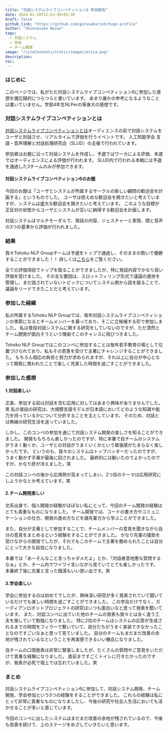```yaml
---
title: "対話システムライブコンペティション6 参加報告"
date: 2024-01-20T22:53:58+05:30
draft: false
github_link: "https://github.com/gurusabarish/hugo-profile"
author: "Shinnosuke Nozue"
tags:
  - 対話システム
  - 学会
  - チーム開発
image: "/siteContents/static/images/erica.png"
description:
toc: 
---
```


### はじめに
このページでは、私がただ対話システムライブコンペティション6に参加した感想を備忘録的につらつらと書いています。
あまり誰かの参考になるようなことは書いていません。学部4年生NLPerの等身大の感想です。

### 対話システムライブコンペティションとは
[対話システムライブコンペティションとは](https://sites.google.com/view/dslc6/%E3%83%9B%E3%83%BC%E3%83%A0)オーディエンスの前で対話システムをユーザと対話させ、リアルタイムで評価を行うイベントです。
人工知能学会 言語・音声理解と対話処理研究会（SLUD）の主催で行われています。

参加者はお題に沿って対話システムを作成し、予選ではワーカによる評価、本選ではオーディエンスによる評価が行われます。
SLUD内で行われる本戦には予選を通過した3チームのみが参加できます。

#### 対話システムライブコンペティション6のお題
今回のお題は「ユーザとシステムが所属するサークルの新しい顧問の歓迎会を計画する」というものでした。
ユーザは控えめな歓迎会を開きたいと考えていますが、システムは盛大な歓迎会を開きたいと考えています。
このような目標が正反対の状態からユーザとシステムが互いに納得する歓迎会を計画します。

対話システムはマルチモーダルで、発話の内容、ジェスチャーと表情、間と音声の3つの基準から評価が行われました。

### 結果
我々Tohoku NLP Groupチームは予選をトップで通過し、そのままの勢いで優勝することができました！！
詳しくは[こちら](https://sites.google.com/view/dslc6/%E7%B5%90%E6%9E%9C)をご覧ください。

全ての評価項目でトップを取ることができましたが、特に発話内容でかなり高い評価を受けました。
その主な要因は、スロットフィリング形式で議論の進捗を管理し、まだ話されていないトピックについてシステム側から話を振ることで、議論をリードできたことだと考えています。

### 参加した経緯
私の所属するTohoku NLP Groupでは、毎年対話システムライブコンペティションの季節になるとチームメンバーを募っており、そこに立候補する形で参加しました。
私は普段対話システムに関する研究をしていないのですが、ただ漠然とチーム開発が面白そうという理由でこのチャンスに飛びつきました。

Tohoku NLP Groupではこのコンペに参加することは毎年若手教育の場として位置づけられており、私もその恩恵を受けて主著にチャレンジすることができました。
もちろん相応の負担と努力が求められますが、それ以上に自分が中心となって開発に携われたことで楽しく充実した時間を過ごすことができました。

### 参加した感想
#### 1.対話楽しい
正直、参加する前は対話を含む応用に対してはあまり興味がありませんでした。笑
私の普段の研究は、大規模言語モデルが日本語においてどのような知識や能力を持っているかについて分析することを主としています。
そのため、対話とは無縁の研究生活を送っていました。

しかし、このコンペの参加を通じて対話システム開発の楽しさを知ることができました。
開発ももちろん楽しかったのですが、特に本番で自チームのシステムがうまく動くか、ユーザとの対話がうまくいくかという緊張感がたまらなく楽しかったです。
というのも、我々のシステムはトップバッターだったのですが、うまく動かず手番が最後に回されました。
最終的には動いたのでよかったのですが、かなり肝が冷えました。笑

この対話コンペの後から応用熱が高まってしまい、2つ目のテーマは応用研究にしようかなとか考えています。笑

#### 2.チーム開発楽しい
文系出身で、個人開発の経験がほぼない私にとって、今回のチーム開発の経験はとても貴重なものになりました。
チーム開発では、コードの書き方やコミュニケーションの仕方、開発の進め方などを諸先輩方から学ぶことができました。

また、自分が主著として参加することで、チームメンバーの意見を聞きながら自分の意見をまとめるという経験をすることができました。
かなり先輩の援助を受けながらの開発でしたが、それでもこのチームで主著を務められたことは自分にとって大きな自信になりました。

本番では「あーそんなこと言っちゃダメだよ」とか、「対話者意地悪な質問するなぁ」とか、チーム内でワイワイ言いながら見ていてとても楽しかったです。
本番終了後に先輩と言った銭湯もいい思い出です。笑

#### 3.学会楽しい
学会に参加するのは初めてでしたが、興味深い研究が多く発表されていて聞いているだけでも楽しい時間を過ごすことができました。
この学会だけでなく、ガーディアンロボットプロジェクトの研究はいつも面白いなと思って発表を聞いています。
また、対話コンペに出ていた他のチームの発表も我々とは全く違う工夫を施していて勉強になりました。
特に2位のチームはシステムの応答が生成されるまでの時間をフィラーで繋いでいて、自分たちがうまく実装できなかったことなのですごいなぁと思って見ていました。
自分のチームもまだまだ改善の余地が残されているなということを再実感できるいい機会になりました。

自チームの口頭発表は非常に緊張しましたが、たくさんの質問やご意見をいただけて貴重な経験になりました。
直前まですごくトイレに行きたかったのですが、発表が必死で壇上では忘れていました。笑

### まとめ
対話システムライブコンペティション6に参加して、対話システム開発、チーム開発、学会参加という3つの経験をすることができました。
これらの経験は私にとって非常に貴重なものになりましたし、今後の研究や社会人生活においても活かせることが多いと感じています。

今回のコンペに出したシステムはまだまだ改善の余地が残されているので、今後も改善を続けて、上のステージをめざしていきたいと思います。

<!-- Emoji can be enabled in a Hugo project in a number of ways. :zap:

## Emoji Support

The [emojify](https://gohugo.io/functions/emojify/) function can be called directly in templates or [Inline Shortcodes](https://gohugo.io/templates/shortcode-templates/#inline-shortcodes).

To enable emoji globally, set ```enableEmoji``` to ```true``` in your site’s [configuration](https://gohugo.io/getting-started/configuration/) and then you can type emoji shorthand codes directly in content files; e.g.

The [Emoji cheat sheet](http://www.emoji-cheat-sheet.com/) is a useful reference for emoji shorthand codes.

<hr>

**N.B.** The above steps enable Unicode Standard emoji characters and sequences in Hugo, however the rendering of these glyphs depends on the browser and the platform. To style the emoji you can either use a third party emoji font or a font stack; e.g.

```
.emoji {
  font-family: Apple Color Emoji, Segoe UI Emoji, NotoColorEmoji, Segoe UI Symbol, Android Emoji, EmojiSymbols;
}
``` -->